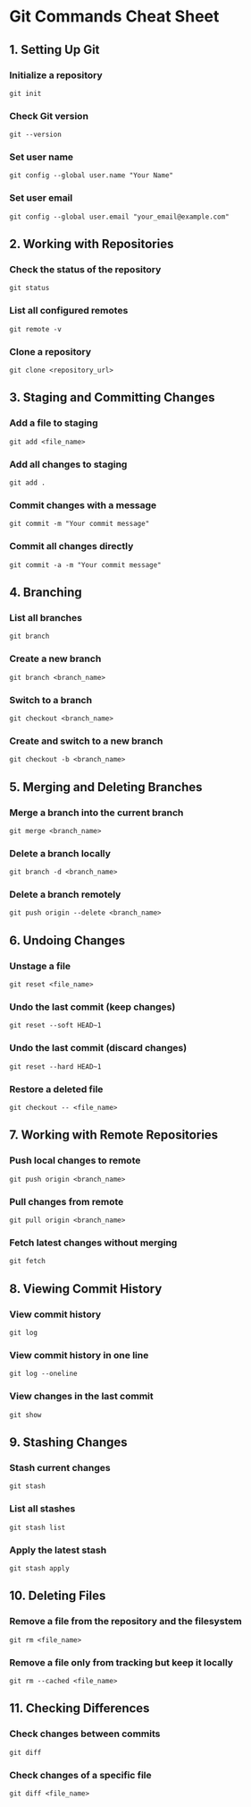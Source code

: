 # Git Commands Cheat Sheet

## 1. Setting Up Git

### Initialize a repository
`git init`

### Check Git version
`git --version`

### Set user name
`git config --global user.name "Your Name"`

### Set user email
`git config --global user.email "your_email@example.com"`

## 2. Working with Repositories

### Check the status of the repository
`git status`

### List all configured remotes
`git remote -v`

### Clone a repository
`git clone <repository_url>`

## 3. Staging and Committing Changes

### Add a file to staging
`git add <file_name>`

### Add all changes to staging
`git add .`

### Commit changes with a message
`git commit -m "Your commit message"`

### Commit all changes directly
`git commit -a -m "Your commit message"`

## 4. Branching

### List all branches
`git branch`

### Create a new branch
`git branch <branch_name>`

### Switch to a branch
`git checkout <branch_name>`

### Create and switch to a new branch
`git checkout -b <branch_name>`

## 5. Merging and Deleting Branches

### Merge a branch into the current branch
`git merge <branch_name>`

### Delete a branch locally
`git branch -d <branch_name>`

### Delete a branch remotely
`git push origin --delete <branch_name>`

## 6. Undoing Changes

### Unstage a file
`git reset <file_name>`

### Undo the last commit (keep changes)
`git reset --soft HEAD~1`

### Undo the last commit (discard changes)
`git reset --hard HEAD~1`

### Restore a deleted file
`git checkout -- <file_name>`

## 7. Working with Remote Repositories

### Push local changes to remote
`git push origin <branch_name>`

### Pull changes from remote
`git pull origin <branch_name>`

### Fetch latest changes without merging
`git fetch`

## 8. Viewing Commit History

### View commit history
`git log`

### View commit history in one line
`git log --oneline`

### View changes in the last commit
`git show`

## 9. Stashing Changes

### Stash current changes
`git stash`

### List all stashes
`git stash list`

### Apply the latest stash
`git stash apply`

## 10. Deleting Files

### Remove a file from the repository and the filesystem
`git rm <file_name>`

### Remove a file only from tracking but keep it locally
`git rm --cached <file_name>`

## 11. Checking Differences

### Check changes between commits
`git diff`

### Check changes of a specific file
`git diff <file_name>`
